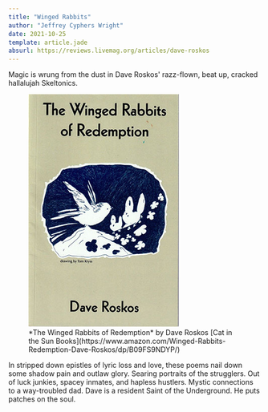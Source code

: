 ```yaml
---
title: "Winged Rabbits"
author: "Jeffrey Cyphers Wright"
date: 2021-10-25
template: article.jade
absurl: https://reviews.livemag.org/articles/dave-roskos
---
```


Magic is wrung from the dust in Dave Roskos' razz-flown, beat  up, cracked hallalujah Skeltonics.<span class="more"></span> 

<figure>
  <img src="roskos.jpg" class="book" alt="cover">
  <figcaption>
*The Winged Rabbits of Redemption*   
by Dave Roskos    
[Cat in the Sun Books](https://www.amazon.com/Winged-Rabbits-Redemption-Dave-Roskos/dp/B09FS9NDYP/)
  </figcaption>
</figure>

In stripped down epistles of lyric loss and love, these poems nail down some shadow pain and outlaw glory. Searing portraits of the strugglers. Out of luck junkies, spacey inmates, and hapless hustlers. Mystic connections to a way-troubled dad. Dave is a resident Saint of the Underground. He puts patches on the soul.